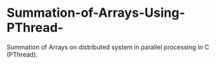 # Summation-of-Arrays-Using-PThread-
Summation of Arrays on distributed system in parallel processing in C (PThread). 
